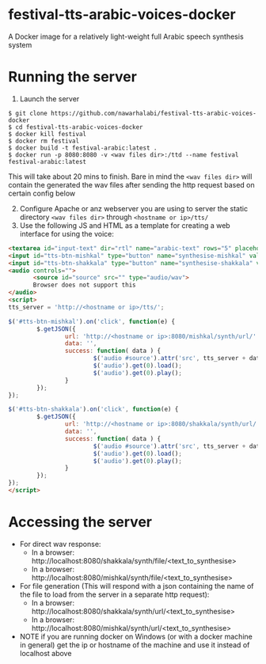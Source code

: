 # festival-tts-arabic-voices-docker
A Docker image for a relatively light-weight full Arabic speech synthesis system

# Running the server

1. Launch the server
```
$ git clone https://github.com/nawarhalabi/festival-tts-arabic-voices-docker
$ cd festival-tts-arabic-voices-docker
$ docker kill festival
$ docker rm festival
$ docker build -t festival-arabic:latest .
$ docker run -p 8080:8080 -v <wav files dir>:/ttd --name festival festival-arabic:latest
```

This will take about 20 mins to finish. Bare in mind the ```<wav files dir>``` will contain the generated the wav files after sending the http request based on certain config below

2. Configure Apache or anz webserver you are using to server the static directory ```<wav files dir>``` through ```<hostname or ip>/tts/```
3. Use the following JS and HTML as a template for creating a web interface for using the voice:
```html
<textarea id="input-text" dir="rtl" name="arabic-text" rows="5" placeholder="Please enter Arabic text"></textarea>
<input id="tts-btn-mishkal" type="button" name="synthesise-mishkal" value="Synthesise (Mishkal as diacritiser)">
<input id="tts-btn-shakkala" type="button" name="synthesise-shakkala" value="Synthesise (Shakkala as diacritiser)">
<audio controls="">
       <source id="source" src="" type="audio/wav">
       Browser does not support this
</audio>
<script>
tts_server = 'http://<hostname or ip>/tts/';

$('#tts-btn-mishkal').on('click', function(e) {
        $.getJSON({
                url: 'http://<hostname or ip>:8080/mishkal/synth/url/' + $('#input-text').val(),
                data: '',
                success: function( data ) {
                        $('audio #source').attr('src', tts_server + data['url']);
                        $('audio').get(0).load();
                        $('audio').get(0).play();
                }
        });
});

$('#tts-btn-shakkala').on('click', function(e) {
        $.getJSON({
                url: 'http://<hostname or ip>:8080/shakkala/synth/url/' + $('#input-text').val(),
                data: '',
                success: function( data ) {
                        $('audio #source').attr('src', tts_server + data['url']);
                        $('audio').get(0).load();
                        $('audio').get(0).play();
                }
        });
});
</script>
```

# Accessing the server

* For direct wav response:
  * In a browser: http://localhost:8080/shakkala/synth/file/<text_to_synthesise>
  * In a browser: http://localhost:8080/mishkal/synth/file/<text_to_synthesise>
* For file generation (This will respond with a json containing the name of the file to load from the server in a separate http request):
  * In a browser: http://localhost:8080/shakkala/synth/url/<text_to_synthesise>
  * In a browser: http://localhost:8080/mishkal/synth/url/<text_to_synthesise>
* NOTE if you are running docker on Windows (or with a docker machine in general) get the ip or hostname of the machine and use it instead of localhost above

